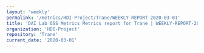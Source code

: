 ```yaml
---
layout: 'weekly'
permalink: '/metrics/HDI-Project/Trane/WEEKLY-REPORT-2020-03-01'
title: 'DAI Lab OSS Metrics Metrics report for Trane | WEEKLY-REPORT-2020-03-01'
organization: 'HDI-Project'
repository: 'Trane'
current_date: '2020-03-01'
---
```

